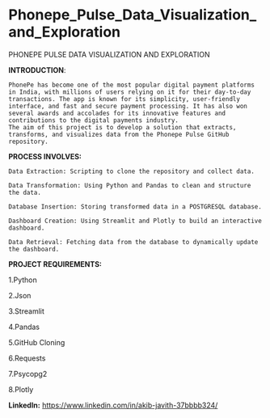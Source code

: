 # Phonepe_Pulse_Data_Visualization_and_Exploration

PHONEPE PULSE DATA VISUALIZATION AND EXPLORATION

**INTRODUCTION**:

    PhonePe has become one of the most popular digital payment platforms in India, with millions of users relying on it for their day-to-day transactions. The app is known for its simplicity, user-friendly interface, and fast and secure payment processing. It has also won several awards and accolades for its innovative features and contributions to the digital payments industry.
    The aim of this project is to develop a solution that extracts, transforms, and visualizes data from the Phonepe Pulse GitHub repository. 
    
**PROCESS INVOLVES:**

    Data Extraction: Scripting to clone the repository and collect data.

    Data Transformation: Using Python and Pandas to clean and structure the data.

    Database Insertion: Storing transformed data in a POSTGRESQL database.

    Dashboard Creation: Using Streamlit and Plotly to build an interactive dashboard.

    Data Retrieval: Fetching data from the database to dynamically update the dashboard.

**PROJECT REQUIREMENTS:**

1.Python

2.Json

3.Streamlit

4.Pandas

5.GitHub Cloning 

6.Requests

7.Psycopg2

8.Plotly


**LinkedIn:** https://www.linkedin.com/in/akib-javith-37bbbb324/
